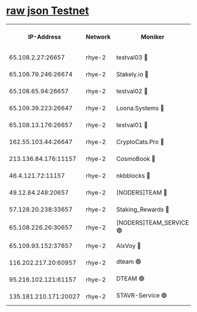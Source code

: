 
[raw json Testnet](https://rpc-check.quickt.stavr.tech/quickt/rpc-quickt-result.json)
=


<table><tr><th>IP-Address</th><th>Network</th><th>Moniker</th><th>Latest Block Height</th><th>Earliest Block Height</th><th>Catching Up</th><th>Tx Index</th><th>Voting Power</th><th>Scan Time</th></tr><tr><td>65.108.2.27:26657</td><td>rhye-2</td><td>testval03 🔴</td><td>956579</td><td>1</td><td>False</td><td>on</td><td>11002050</td><td>2024-02-24T08:55:21.168161022UTC</td></tr><tr><td>65.108.79.246:26674</td><td>rhye-2</td><td>Stakely.io 🔴</td><td>956580</td><td>1</td><td>False</td><td>on</td><td>10010</td><td>2024-02-24T08:55:23.566609772UTC</td></tr><tr><td>65.108.65.94:26657</td><td>rhye-2</td><td>testval02 🔴</td><td>956580</td><td>1</td><td>False</td><td>on</td><td>11002050</td><td>2024-02-24T08:55:26.412759851UTC</td></tr><tr><td>65.109.39.223:26647</td><td>rhye-2</td><td>Loona.Systems 🔴</td><td>956581</td><td>1</td><td>False</td><td>off</td><td>86949</td><td>2024-02-24T08:55:29.550848350UTC</td></tr><tr><td>65.108.13.176:26657</td><td>rhye-2</td><td>testval01 🔴</td><td>956581</td><td>1</td><td>False</td><td>on</td><td>13082010</td><td>2024-02-24T08:55:30.306858815UTC</td></tr><tr><td>162.55.103.44:26647</td><td>rhye-2</td><td>CryptoCats.Pro 🔴</td><td>956586</td><td>1</td><td>False</td><td>off</td><td>9999</td><td>2024-02-24T08:56:02.487808452UTC</td></tr><tr><td>213.136.84.176:11157</td><td>rhye-2</td><td>CosmoBook 🔴</td><td>956585</td><td>65301</td><td>False</td><td>off</td><td>1528057</td><td>2024-02-24T08:55:56.070542326UTC</td></tr><tr><td>46.4.121.72:11157</td><td>rhye-2</td><td>nkbblocks 🔴</td><td>956578</td><td>70101</td><td>False</td><td>off</td><td>81491</td><td>2024-02-24T08:55:14.066945847UTC</td></tr><tr><td>49.12.84.248:20657</td><td>rhye-2</td><td>[NODERS]TEAM 🔴</td><td>956582</td><td>146001</td><td>False</td><td>on</td><td>59690</td><td>2024-02-24T08:55:43.385817198UTC</td></tr><tr><td>57.128.20.238:33657</td><td>rhye-2</td><td>Staking_Rewards 🔴</td><td>956581</td><td>149101</td><td>False</td><td>on</td><td>9900</td><td>2024-02-24T08:55:29.138199842UTC</td></tr><tr><td>65.108.226.26:30657</td><td>rhye-2</td><td>[NODERS]TEAM_SERVICE 🟢</td><td>956581</td><td>241501</td><td>False</td><td>on</td><td>0</td><td>2024-02-24T08:55:29.947017527UTC</td></tr><tr><td>65.109.93.152:37657</td><td>rhye-2</td><td>AlxVoy 🔴</td><td>956579</td><td>315173</td><td>False</td><td>on</td><td>143351</td><td>2024-02-24T08:55:18.602177876UTC</td></tr><tr><td>116.202.217.20:60957</td><td>rhye-2</td><td>dteam 🟢</td><td>956580</td><td>421794</td><td>False</td><td>on</td><td>0</td><td>2024-02-24T08:55:26.740779557UTC</td></tr><tr><td>95.216.102.121:61157</td><td>rhye-2</td><td>DTEAM 🟢</td><td>946425</td><td>945401</td><td>False</td><td>on</td><td>0</td><td>2024-02-24T08:55:23.899525847UTC</td></tr><tr><td>135.181.210.171:20027</td><td>rhye-2</td><td>STAVR-Service 🟢</td><td>956582</td><td>955501</td><td>False</td><td>on</td><td>0</td><td>2024-02-24T08:55:40.966784157UTC</td></tr></table>